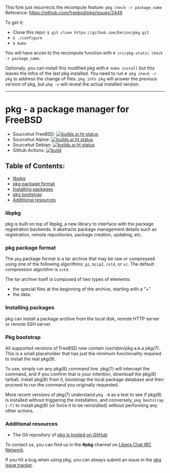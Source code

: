 This fork just resurrects the recompute feature: `pkg check -r package_name`  
Reference: https://github.com/freebsd/pkg/issues/2449

To get it:
- Clone this repo: `$ git clone https://github.com/Emrion/pkg.git`
- `$ ./configure`
- `$ make`

You will have acces to the recompute function with `# src/pkg-static check -r package_name`.  

Optionaly, you can install this modified pkg with `# make install` but this leaves the infos of the last pkg installed.
You need to run `# pkg check -r pkg` to address the change of files. `pkg info pkg` will answer the previous version of pkg, but `pkg -v` will reveal the actual installed version.  

----------------------------------


pkg - a package manager for FreeBSD
====================================

 * Sourcehut FreeBSD: [![builds.sr.ht status](https://builds.sr.ht/~bapt/pkg/commits/master/freebsd.svg)](https://builds.sr.ht/~bapt/pkg/commits/master/freebsd?)
 * Sourcehut Alpine: [![builds.sr.ht status](https://builds.sr.ht/~bapt/pkg/commits/master/alpine.svg)](https://builds.sr.ht/~bapt/pkg/commits/master/alpine?)
 * Sourcehut Debian: [![builds.sr.ht status](https://builds.sr.ht/~bapt/pkg/commits/master/debian.svg)](https://builds.sr.ht/~bapt/pkg/commits/master/debian?)
 * Github Actions: [![build](https://github.com/freebsd/pkg/actions/workflows/build.yaml/badge.svg)](https://github.com/freebsd/pkg/actions/workflows/build.yaml)

Table of Contents:
------------------

* [libpkg](#libpkg)
* [pkg package format](#pkgfmt)
* [Installing packages](#pkginst)
* [pkg bootstrap](#pkgbootstrap)
* [Additional resources](#resources)


<a name="libpkg"></a>
### libpkg

pkg is built on top of libpkg, a new library to interface with the package
registration backends.
It abstracts package management details such as registration, remote
repositories, package creation, updating, etc.

<a name="pkgfmt"></a>
### pkg package format

The `pkg` package format is a tar archive that may be raw or compressed using one of the following algorithms: `gz`, `bzip2`, `zstd`, or `xz`. The default compression algorithm is `zstd`.

The tar archive itself is composed of two types of elements:

* the special files at the beginning of the archive, starting with a "+"
* the data.

<a name="pkginst"></a>
### Installing packages

pkg can install a package archive from the local disk, remote HTTP server or
remote SSH server.

<a name="pkgbootstrap"></a>
### Pkg bootstrap

All supported versions of FreeBSD now contain /usr/sbin/pkg a.k.a
*pkg(7)*.  This is a small placeholder that has just the minimum
functionality required to install the real pkg(8).

To use, simply run any pkg(8) command line.  pkg(7) will intercept the
command, and if you confirm that is your intention, download the
pkg(8) tarball, install pkg(8) from it, bootstrap the local package
database and then proceed to run the command you originally requested.

More recent versions of pkg(7) understand `pkg -N` as a test to see if
pkg(8) is installed without triggering the installation, and
conversely, `pkg bootstrap [-f]` to install pkg(8) (or force it to be
reinstalled) without performing any other actions.

<a name="resources"></a>
### Additional resources

* The Git repository of [pkg is hosted on GitHub](https://github.com/freebsd/pkg)

To contact us, you can find us in the **#pkg** channel on [Libera Chat IRC Network](https://libera.chat/).

If you hit a bug when using pkg, you can always submit an issue in the
[pkg issue tracker](https://github.com/freebsd/pkg/issues).
